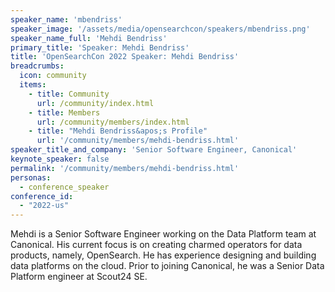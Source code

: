 ```yaml
---
speaker_name: 'mbendriss'
speaker_image: '/assets/media/opensearchcon/speakers/mbendriss.png'
speaker_name_full: 'Mehdi Bendriss'
primary_title: 'Speaker: Mehdi Bendriss'
title: 'OpenSearchCon 2022 Speaker: Mehdi Bendriss'
breadcrumbs:
  icon: community
  items:
    - title: Community
      url: /community/index.html
    - title: Members
      url: /community/members/index.html
    - title: "Mehdi Bendriss&apos;s Profile"
      url: '/community/members/mehdi-bendriss.html'
speaker_title_and_company: 'Senior Software Engineer, Canonical'
keynote_speaker: false
permalink: '/community/members/mehdi-bendriss.html'
personas:
  - conference_speaker
conference_id:
  - "2022-us"
---
```

Mehdi is a Senior Software Engineer working on the Data Platform team at Canonical. His current focus is on creating charmed operators for data products, namely, OpenSearch. He has experience designing and building data platforms on the cloud. Prior to joining Canonical, he was a Senior Data Platform engineer at Scout24 SE.
